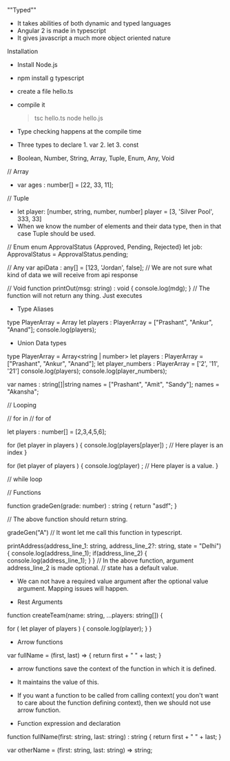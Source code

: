 ""Typed""

- It takes abilities of both dynamic and typed languages
- Angular 2 is made in typescript
- It gives javascript a much more object oriented nature


Installation

- Install Node.js
- npm install g typescript

- create  a file hello.ts

- compile it
  > tsc hello.ts
  > node hello.js


- Type checking happens at the compile time

- Three types to declare 1. var 2. let 3. const

- Boolean, Number, String, Array, Tuple, Enum, Any, Void

// Array
- var ages : number[] = [22, 33, 11];

// Tuple
- let player: [number, string, number, number]
player = [3, 'Silver Pool', 333, 33]
- When we know the number of elements and their data type, then in that case Tuple should be used.

// Enum
enum ApprovalStatus {Approved, Pending, Rejected}
let job: ApprovalStatus = ApprovalStatus.pending;


// Any
var apiData : any[] = [123, 'Jordan', false]; // We are not sure what kind of data we will receive from api response

// Void
function printOut(msg: string) : void {
  console.log(mdg);
}
// The function will not return any thing. Just executes

- Type Aliases

type PlayerArray =  Array<string>
let players : PlayerArray = ["Prashant", "Ankur", "Anand"];
console.log(players);

- Union Data types

type PlayerArray =  Array<string | number>
let players : PlayerArray = ["Prashant", "Ankur", "Anand"];
let player_numbers : PlayerArray = ['2', '11', '21']
console.log(players);
console.log(player_numbers);

var names : string[]|string
names = ["Prashant", "Amit", "Sandy"];
names = "Akansha";


// Looping

// for in
// for of

let players : number[] = [2,3,4,5,6];

for (let player in players ) {
  console.log(players[player]) ; // Here player is an index
}

for (let player of players ) {
  console.log(player) ; // Here player is a value.
}

// while loop

// Functions

function gradeGen(grade: number) : string {
  return "asdf";
}

// The above function should return string.

gradeGen("A") // It wont let me call this function in typescript.


printAddress(address_line_1: string, address_line_2?: string, state = "Delhi") {
  console.log(address_line_1);
  if(address_line_2) {
    console.log(address_line_1);
  }
}
// In the above function, argument address_line_2 is made optional.
// state has a default value.

- We can not have a required value argument after the optional value argument. Mapping issues will happen.

* Rest Arguments

function createTeam(name: string, ...players: string[]) {

  for ( let player of players ) {
    console.log(player);
  }
}

* Arrow functions

var fullName = (first, last) => {
  return first + " " + last;
}

- arrow functions save the context of the function in which it is defined.
- It maintains the value of this.
- If you want a function to be called from calling context( you don't want to care about the function defining context), then we should not use arrow function.

- Function expression and declaration

function fullName(first: string, last: string) : string {
  return first + " " + last;
}

var otherName = (first: string, last: string) => string;
